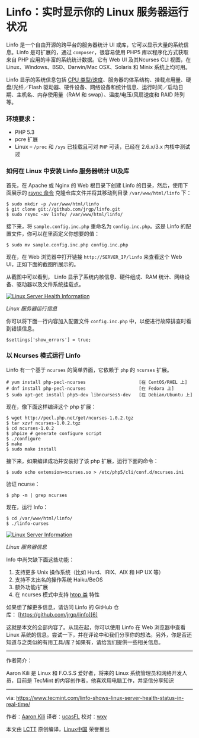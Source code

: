 Linfo：实时显示你的 Linux 服务器运行状况
============================================================


Linfo 是一个自由开源的跨平台的服务器统计 UI 或库，它可以显示大量的系统信息。Linfo 是可扩展的，通过 `composer`，很容易使用 PHP5 库以程序化方式获取来自 PHP 应用的丰富的系统统计数据。它有 Web UI 及其Ncurses CLI 视图，在 Linux、Windows、BSD、Darwin/Mac OSX、Solaris 和 Minix 系统上均可用。

Linfo 显示的系统信息包括 [CPU 类型/速度][2]、服务器的体系结构、挂载点用量、硬盘/光纤／Flash 驱动器、硬件设备、网络设备和统计信息、运行时间／启动日期、主机名、内存使用量（RAM 和 swap）、温度/电压/风扇速度和 RAID 阵列等。

### 环境要求：

*   PHP 5.3
*   pcre 扩展
*   Linux – `/proc` 和 `/sys` 已挂载且可对 `PHP` 可读，已经在 2.6.x/3.x 内核中测试过

### 如何在 Linux 中安装 Linfo 服务器统计 UI及库

首先，在 Apache 或 Nginx 的 Web 根目录下创建 Linfo 的目录，然后，使用下面展示的 [rsync 命令][3] 克隆仓库文件并将其移动到目录 `/var/www/html/linfo` 下：

```
$ sudo mkdir -p /var/www/html/linfo 
$ git clone git://github.com/jrgp/linfo.git 
$ sudo rsync -av linfo/ /var/www/html/linfo/
```

接下来，将 `sample.config.inc.php` 重命名为 `config.inc.php`。这是 Linfo 的配置文件，你可以在里面定义你想要的值：

```
$ sudo mv sample.config.inc.php config.inc.php 
```

现在，在 Web 浏览器中打开链接 `http://SERVER_IP/linfo` 来查看这个 Web UI，正如下面的截图所展示的。

从截图中可以看到， Linfo 显示了系统内核信息、硬件组成、RAM 统计、网络设备、驱动器以及文件系统挂载点。

 [![Linux Server Health Information](https://www.tecmint.com/wp-content/uploads/2017/05/Linux-Server-Health-Information.png)][4] 

*Linux 服务器运行信息*

你可以将下面一行内容加入配置文件 `config.inc.php` 中，以便进行故障排查时看到错误信息。

```
$settings['show_errors'] = true;
```

### 以 Ncurses 模式运行 Linfo

Linfo 有一个基于 `ncurses` 的简单界面，它依赖于 `php` 的 `ncurses` 扩展。

```
# yum install php-pecl-ncurses                    [在 CentOS/RHEL 上]
# dnf install php-pecl-ncurses                    [在 Fedora 上]
$ sudo apt-get install php5-dev libncurses5-dev   [在 Debian/Ubuntu 上] 
```

现在，像下面这样编译这个 php 扩展：

```
$ wget http://pecl.php.net/get/ncurses-1.0.2.tgz
$ tar xzvf ncurses-1.0.2.tgz
$ cd ncurses-1.0.2
$ phpize # generate configure script
$ ./configure
$ make
$ sudo make install
```

接下来，如果编译成功并安装好了该 php 扩展，运行下面的命令：

```
$ sudo echo extension=ncurses.so > /etc/php5/cli/conf.d/ncurses.ini
```

验证 ncurse：

```
$ php -m | grep ncurses
```

现在，运行 Info：

```
$ cd /var/www/html/linfo/
$ ./linfo-curses
```

[![Linux Server Information](https://www.tecmint.com/wp-content/uploads/2017/05/Linux-Server-Information.png)][5] 

*Linux 服务器信息*

Info 中尚欠缺下面这些功能：

1.  支持更多 Unix 操作系统（比如 Hurd、IRIX、AIX 和 HP UX 等）
2.  支持不太出名的操作系统 Haiku/BeOS
3.  额外功能/扩展
5.  在 ncurses 模式中支持 [htop 类][1] 特性

如果想了解更多信息，请访问 Linfo 的 GitHub 仓库： [https://github.com/jrgp/linfo][6]

这就是本文的全部内容了。从现在起，你可以使用 Linfo 在 Web 浏览器中查看 Linux 系统的信息。尝试一下，并在评论中和我们分享你的想法。另外，你是否还知道与之类似的有用工具/库？如果有，请给我们提供一些相关信息。

--------------------------------------------------------------------------------

作者简介：

Aaron Kili 是 Linux 和 F.O.S.S 爱好者，将来的 Linux 系统管理员和网络开发人员，目前是 TecMint 的内容创作者，他喜欢用电脑工作，并坚信分享知识

---------------

via: https://www.tecmint.com/linfo-shows-linux-server-health-status-in-real-time/

作者：[Aaron Kili][a]
译者：[ucasFL](https://github.com/ucasFL)
校对：[wxy](https://github.com/wxy)

本文由 [LCTT](https://github.com/LCTT/TranslateProject) 原创编译，[Linux中国](https://linux.cn/) 荣誉推出

[a]:https://www.tecmint.com/author/aaronkili/
[1]:https://www.tecmint.com/install-htop-linux-process-monitoring-for-rhel-centos-fedora/
[2]:https://www.tecmint.com/corefreq-linux-cpu-monitoring-tool/
[3]:https://www.tecmint.com/rsync-local-remote-file-synchronization-commands/
[4]:https://www.tecmint.com/wp-content/uploads/2017/05/Linux-Server-Health-Information.png
[5]:https://www.tecmint.com/wp-content/uploads/2017/05/Linux-Server-Information.png
[6]:https://github.com/jrgp/linfo
[7]:https://www.tecmint.com/author/aaronkili/
[8]:https://www.tecmint.com/10-useful-free-linux-ebooks-for-newbies-and-administrators/
[9]:https://www.tecmint.com/free-linux-shell-scripting-books/
